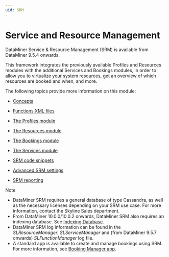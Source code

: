 ```yaml
---
uid: SRM
---
```


# Service and Resource Management

DataMiner Service & Resource Management (SRM) is available from DataMiner 9.5.4 onwards.

This framework integrates the previously available Profiles and Resources modules with the additional Services and Bookings modules, in order to allow you to virtualize your system resources, get an overview of which resources are booked and when, and more.

The following topics provide more information on this module:

- [Concepts](xref:Concepts1#concepts)

- [Functions XML files](xref:Functions_XML_files)

- [The Profiles module](xref:The_Profiles_module)

- [The Resources module](xref:The_Resources_module)

- [The Bookings module](xref:The_Bookings_module)

- [The Services module](xref:The_Services_module)

- [SRM code snippets](xref:SRM_code_snippets)

- [Advanced SRM settings](xref:Advanced_SRM_settings)

- [SRM reporting](xref:SRM_reporting)

> [!NOTE]
>
> - DataMiner SRM requires a general database of type Cassandra, as well as the necessary licenses depending on your SRM use case. For more information, contact the Skyline Sales department.
> - From DataMiner 10.0.0/10.0.2 onwards, DataMiner SRM also requires an indexing database. See [Indexing Database](xref:Indexing_Database).
> - DataMiner SRM log information can be found in the *SLResourceManager*, *SLServiceManager* and (from DataMiner 9.5.7 onwards) *SLFunctionManager* log file.
> - A standard app is available to create and manage bookings using SRM. For more information, see [Booking Manager app](xref:Booking_Manager_user_interface).
